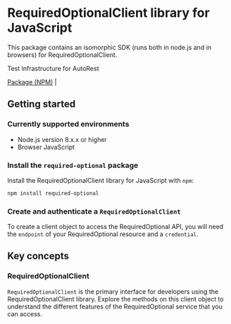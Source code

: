# RequiredOptionalClient library for JavaScript

This package contains an isomorphic SDK (runs both in node.js and in browsers) for RequiredOptionalClient.

Test Infrastructure for AutoRest

[Package (NPM)](https://www.npmjs.com/package/required-optional) |

## Getting started

### Currently supported environments

- Node.js version 8.x.x or higher
- Browser JavaScript


### Install the `required-optional` package

Install the RequiredOptionalClient library for JavaScript with `npm`:

```bash
npm install required-optional
```

### Create and authenticate a `RequiredOptionalClient`

To create a client object to access the RequiredOptional API, you will need the `endpoint` of your RequiredOptional resource and a `credential`.
## Key concepts

### RequiredOptionalClient

`RequiredOptionalClient` is the primary interface for developers using the RequiredOptionalClient library. Explore the methods on this client object to understand the different features of the RequiredOptional service that you can access.

